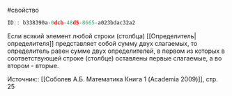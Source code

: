#свойство 

```javascript
ID:: b338390a-0dcb-48d5-8665-a023bdac32a2 
```

Если всякий элемент любой строки (столбца) [[Определитель|определителя]] представляет собой сумму двух слагаемых, то определитель равен сумме двух определителей, в первом из которых в соответствующей строке (столбце) оставлены первые слагаемые, а во втором - вторые.

Источник:: [[Соболев А.Б. Математика Книга 1 (Academia 2009)]], стр. 25